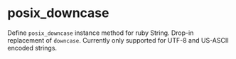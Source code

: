 # posix_downcase

Define `posix_downcase` instance method for ruby String. Drop-in replacement of `downcase`. Currently only supported for UTF-8 and US-ASCII encoded strings.
